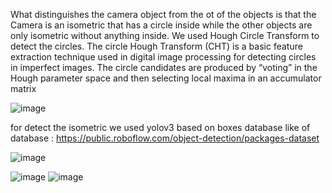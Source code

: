 What distinguishes the camera object from the ot of the
objects is that the Camera is an isometric that has a circle inside while the other objects are
only isometric without anything inside. We used Hough Circle Transform to detect the circles.
The circle Hough Transform (CHT) is a basic feature extraction technique used in digital image
processing for detecting circles in imperfect images. The circle candidates are produced by
“voting” in the Hough parameter space and then selecting local maxima in an accumulator
matrix


![image](https://user-images.githubusercontent.com/61525054/170823231-ee899eef-d700-4b48-8f4a-e7ae991271be.png)

for detect the isometric we used yolov3 based on boxes database 
like of database : https://public.roboflow.com/object-detection/packages-dataset

![image](https://user-images.githubusercontent.com/61525054/170823236-e6a8c515-d52a-44db-8f68-91da6e446068.png)


![image](https://user-images.githubusercontent.com/61525054/170823372-bff54d69-31aa-4e5c-abab-df91686f5dbc.png)     ![image](https://user-images.githubusercontent.com/61525054/170823259-caa50869-961f-4f2f-8747-08ddf707566f.png)
       

